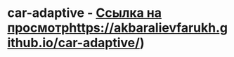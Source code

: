 # car-adaptive - [Ссылка на просмотр](https://akbaralievfarukh.github.io/car-adaptive/)https://akbaralievfarukh.github.io/car-adaptive/)

